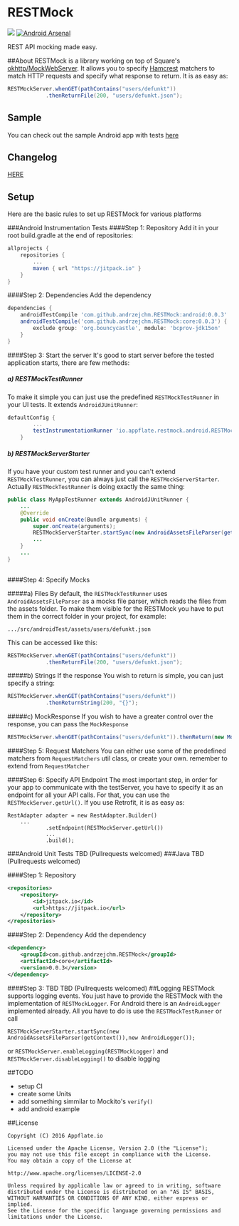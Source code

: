 # RESTMock
[![](https://jitpack.io/v/andrzejchm/RESTMock.svg)](https://jitpack.io/#andrzejchm/RESTMock)
[![Android Arsenal](https://img.shields.io/badge/Android%20Arsenal-RESTMock-green.svg?style=true)](https://android-arsenal.com/details/1/3468)

REST API mocking made easy.

##About
RESTMock is a library working on top of Square's [okhttp/MockWebServer](https://github.com/square/okhttp/tree/master/mockwebserver). It allows you to specify [Hamcrest](https://github.com/hamcrest/JavaHamcrest) matchers to match HTTP requests and specify what response to return. It is as easy as:

```java
RESTMockServer.whenGET(pathContains("users/defunkt"))
            .thenReturnFile(200, "users/defunkt.json");
```
 
## Sample
You can check out the sample Android app with tests [here](androidsample/)

## Changelog 
[HERE](CHANGELOG.md)
## Setup
Here are the basic rules to set up RESTMock for various platforms

###Android Instrumentation Tests
####Step 1: Repository
Add it in your root build.gradle at the end of repositories:

```groovy  
allprojects {
	repositories {
		...
		maven { url "https://jitpack.io" }
	}
}
```
####Step 2: Dependencies
Add the dependency

```groovy  
dependencies {
	androidTestCompile 'com.github.andrzejchm.RESTMock:android:0.0.3'
	androidTestCompile('com.github.andrzejchm.RESTMock:core:0.0.3') {
        exclude group: 'org.bouncycastle', module: 'bcprov-jdk15on'
    }
}
```

####Step 3: Start the server
It's good to start server before the tested application starts, there are few methods:

##### a) RESTMockTestRunner
To make it simple you can just use the predefined `RESTMockTestRunner` in your UI tests. It extends `AndroidJUnitRunner`:

```groovy
defaultConfig {
		...
    	testInstrumentationRunner 'io.appflate.restmock.android.RESTMockTestRunner'
    }
```
##### b) RESTMockServerStarter
If you have your custom test runner and you can't extend `RESTMockTestRunner`, you can always just call the `RESTMockServerStarter`. Actually `RESTMockTestRunner` is doing exactly the same thing:

```java
public class MyAppTestRunner extends AndroidJUnitRunner {
	...
	@Override
	public void onCreate(Bundle arguments) {
		super.onCreate(arguments);
		RESTMockServerStarter.startSync(new AndroidAssetsFileParser(getContext()),new AndroidLogger());
		...
	}
	...
}
    
```


####Step 4: Specify Mocks

#####a) Files
By default, the `RESTMockTestRunner` uses `AndroidAssetsFileParser` as a mocks file parser, which reads the files from the assets folder. To make them visible for the RESTMock you have to put them in the correct folder in your project, for example:

	.../src/androidTest/assets/users/defunkt.json
This can be accessed like this:

```java
RESTMockServer.whenGET(pathContains("users/defunkt"))
            .thenReturnFile(200, "users/defunkt.json");
```

#####b) Strings
If the response You wish to return is simple, you can just specify a string:

```java
RESTMockServer.whenGET(pathContains("users/defunkt"))
            .thenReturnString(200, "{}");
```
#####c) MockResponse
If you wish to have a greater control over the response, you can pass the `MockResponse`
```java
RESTMockServer.whenGET(pathContains("users/defunkt")).thenReturn(new MockResponse().setBody("").setResponseCode(401).addHeader("Header","Value"));
```

####Step 5: Request Matchers
You can either use some of the predefined matchers from `RequestMatchers` util class, or create your own. remember to extend from `RequestMatcher`

####Step 6: Specify API Endpoint
The most important step, in order for your app to communicate with the testServer, you have to specify it as an endpoint for all your API calls. For that, you can use the ` RESTMockServer.getUrl()`. If you use Retrofit, it is as easy as:

	RestAdapter adapter = new RestAdapter.Builder()
		...
                .setEndpoint(RESTMockServer.getUrl())
                ...
                .build();
	
###Android Unit Tests
TBD (Pullrequests welcomed)
###Java
TBD (Pullrequests welcomed)

####Step 1: Repository
```xml
<repositories>
	<repository>
	    <id>jitpack.io</id>
	    <url>https://jitpack.io</url>
	</repository>
</repositories>
```
####Step 2: Dependency
Add the dependency

```xml
<dependency>
    <groupId>com.github.andrzejchm.RESTMock</groupId>
    <artifactId>core</artifactId>
    <version>0.0.3</version>
</dependency>
```
####Step 3: TBD
TBD (Pullrequests welcomed)
##Logging
RESTMock supports logging events. You just have to provide the RESTMock with the implementation of `RESTMockLogger`. For Android there is an `AndroidLogger` implemented already. All you have to do is use the `RESTMockTestRunner` or call 

	RESTMockServerStarter.startSync(new AndroidAssetsFileParser(getContext()),new AndroidLogger());
	
or 
`RESTMockServer.enableLogging(RESTMockLogger)` and `RESTMockServer.disableLogging()` to disable logging



##TODO
* setup CI
* create some Units
* add something simmilar to Mockito's `verify()`
* add android example

##License

	Copyright (C) 2016 Appflate.io
 
 	Licensed under the Apache License, Version 2.0 (the "License"); 
 	you may not use this file except in compliance with the License. 
 	You may obtain a copy of the License at

	http://www.apache.org/licenses/LICENSE-2.0

	Unless required by applicable law or agreed to in writing, software 
	distributed under the License is distributed on an "AS IS" BASIS, 
	WITHOUT WARRANTIES OR CONDITIONS OF ANY KIND, either express or implied. 
	See the License for the specific language governing permissions and 
	limitations under the License.
